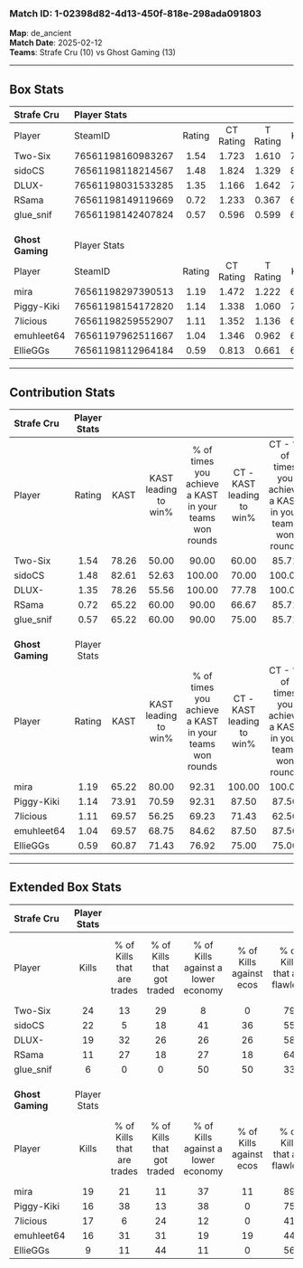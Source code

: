 ### Match ID: 1-02398d82-4d13-450f-818e-298ada091803  
**Map**: de_ancient  
**Match Date**: 2025-02-12  
**Teams**: Strafe Cru (10) vs Ghost Gaming (13)  

---  

## Box Stats  

| **Strafe Cru**   | Player Stats      |        |           |          |       |       |       |         |        |      |     |
| :- | :- | :-: | :-: | :-: | :-: | :-: | :-: | :-: | :-: | :-: | :-: |
| Player           | SteamID           | Rating | CT Rating | T Rating | KAST  |  ADR  | Kills | Assists | Deaths | K/D  | HS% |
| Two-Six          | 76561198160983267 |  1.54  |   1.723   |  1.610   | 78.26 | 110.5 |  24   |    5    |   16   | 1.50 | 54  |
| sidoCS           | 76561198118214567 |  1.48  |   1.824   |  1.329   | 82.61 | 100.7 |  22   |    4    |   15   | 1.47 | 31  |
| DLUX-            | 76561198031533285 |  1.35  |   1.166   |  1.642   | 78.26 | 84.8  |  19   |    7    |   13   | 1.46 | 57  |
| RSama            | 76561198149119669 |  0.72  |   1.233   |  0.367   | 65.22 | 56.9  |  11   |    7    |   19   | 0.58 | 36  |
| glue_snif        | 76561198142407824 |  0.57  |   0.596   |  0.599   | 65.22 | 46.5  |   6   |    6    |   16   | 0.38 | 33  |
|                  |                   |        |           |          |       |       |       |         |        |      |     |
|                  |                   |        |           |          |       |       |       |         |        |      |     |
|                  |                   |        |           |          |       |       |       |         |        |      |     |
| **Ghost Gaming** | Player Stats      |        |           |          |       |       |       |         |        |      |     |
| Player           | SteamID           | Rating | CT Rating | T Rating | KAST  |  ADR  | Kills | Assists | Deaths | K/D  | HS% |
| mira             | 76561198297390513 |  1.19  |   1.472   |  1.222   | 65.22 | 88.0  |  19   |    7    |   16   | 1.19 | 73  |
| Piggy-Kiki       | 76561198154172820 |  1.14  |   1.338   |  1.060   | 73.91 | 76.3  |  16   |    5    |   14   | 1.14 | 37  |
| 7licious         | 76561198259552907 |  1.11  |   1.352   |  1.136   | 69.57 | 89.7  |  17   |    8    |   18   | 0.94 | 70  |
| emuhleet64       | 76561197962511667 |  1.04  |   1.346   |  0.962   | 69.57 | 70.9  |  16   |    8    |   17   | 0.94 | 31  |
| EllieGGs         | 76561198112964184 |  0.59  |   0.813   |  0.661   | 60.87 | 55.1  |   9   |    3    |   19   | 0.47 | 66  |
---  

## Contribution Stats  

| **Strafe Cru**   | Player Stats |       |                      |                                                        |                           |                                                             |                          |                                                            |
| :- | :-: | :-: | :-: | :-: | :-: | :-: | :-: | :-: |
| Player           |    Rating    | KAST  | KAST leading to win% | % of times you achieve a KAST in your teams won rounds | CT - KAST leading to win% | CT - % of times you achieve a KAST in your teams won rounds | T - KAST leading to win% | T - % of times you achieve a KAST in your teams won rounds |
| Two-Six          |     1.54     | 78.26 |        50.00         |                         90.00                          |           60.00           |                            85.71                            |          37.50           |                           100.00                           |
| sidoCS           |     1.48     | 82.61 |        52.63         |                         100.00                         |           70.00           |                           100.00                            |          33.33           |                           100.00                           |
| DLUX-            |     1.35     | 78.26 |        55.56         |                         100.00                         |           77.78           |                           100.00                            |          33.33           |                           100.00                           |
| RSama            |     0.72     | 65.22 |        60.00         |                         90.00                          |           66.67           |                            85.71                            |          50.00           |                           100.00                           |
| glue_snif        |     0.57     | 65.22 |        60.00         |                         90.00                          |           75.00           |                            85.71                            |          42.86           |                           100.00                           |
|                  |              |       |                      |                                                        |                           |                                                             |                          |                                                            |
|                  |              |       |                      |                                                        |                           |                                                             |                          |                                                            |
|                  |              |       |                      |                                                        |                           |                                                             |                          |                                                            |
| **Ghost Gaming** | Player Stats |       |                      |                                                        |                           |                                                             |                          |                                                            |
| Player           |    Rating    | KAST  | KAST leading to win% | % of times you achieve a KAST in your teams won rounds | CT - KAST leading to win% | CT - % of times you achieve a KAST in your teams won rounds | T - KAST leading to win% | T - % of times you achieve a KAST in your teams won rounds |
| mira             |     1.19     | 65.22 |        80.00         |                         92.31                          |          100.00           |                           100.00                            |          57.14           |                           80.00                            |
| Piggy-Kiki       |     1.14     | 73.91 |        70.59         |                         92.31                          |           87.50           |                            87.50                            |          55.56           |                           100.00                           |
| 7licious         |     1.11     | 69.57 |        56.25         |                         69.23                          |           71.43           |                            62.50                            |          44.44           |                           80.00                            |
| emuhleet64       |     1.04     | 69.57 |        68.75         |                         84.62                          |           87.50           |                            87.50                            |          50.00           |                           80.00                            |
| EllieGGs         |     0.59     | 60.87 |        71.43         |                         76.92                          |           75.00           |                            75.00                            |          66.67           |                           80.00                            |
---  

## Extended Box Stats  

| **Strafe Cru**   | Player Stats |                            |                            |                                    |                         |                              |                                 |        |                             |                                     |                          |                               |                            |
| :- | :-: | :-: | :-: | :-: | :-: | :-: | :-: | :-: | :-: | :-: | :-: | :-: | :-: |
| Player           |    Kills     | % of Kills that are trades | % of Kills that got traded | % of Kills against a lower economy | % of Kills against ecos | % of Kills that are flawless | % of Kills that are close duels | Deaths | % of Deaths that get traded | % of Deaths against a lower economy | % of Deaths against ecos | % of Deaths that are flawless | % of Deaths that are close |
| Two-Six          |      24      |             13             |             29             |                 8                  |            0            |              79              |                0                |   16   |             31              |                 25                  |            19            |              50               |             6              |
| sidoCS           |      22      |             5              |             18             |                 41                 |           36            |              55              |               18                |   15   |             27              |                 13                  |            7             |              47               |             7              |
| DLUX-            |      19      |             32             |             26             |                 26                 |           26            |              58              |                0                |   13   |             23              |                 15                  |            8             |              92               |             0              |
| RSama            |      11      |             27             |             18             |                 27                 |           18            |              64              |               18                |   19   |             21              |                 16                  |            11            |              53               |             5              |
| glue_snif        |      6       |             0              |             0              |                 50                 |           50            |              33              |               17                |   16   |              6              |                 13                  |            6             |              69               |             6              |
|                  |              |                            |                            |                                    |                         |                              |                                 |        |                             |                                     |                          |                               |                            |
|                  |              |                            |                            |                                    |                         |                              |                                 |        |                             |                                     |                          |                               |                            |
|                  |              |                            |                            |                                    |                         |                              |                                 |        |                             |                                     |                          |                               |                            |
| **Ghost Gaming** | Player Stats |                            |                            |                                    |                         |                              |                                 |        |                             |                                     |                          |                               |                            |
| Player           |    Kills     | % of Kills that are trades | % of Kills that got traded | % of Kills against a lower economy | % of Kills against ecos | % of Kills that are flawless | % of Kills that are close duels | Deaths | % of Deaths that get traded | % of Deaths against a lower economy | % of Deaths against ecos | % of Deaths that are flawless | % of Deaths that are close |
| mira             |      19      |             21             |             11             |                 37                 |           11            |              89              |                0                |   16   |             19              |                 19                  |            0             |              38               |             13             |
| Piggy-Kiki       |      16      |             38             |             13             |                 38                 |            0            |              75              |                0                |   14   |             14              |                 21                  |            0             |              71               |             0              |
| 7licious         |      17      |             6              |             24             |                 12                 |            0            |              41              |                6                |   18   |             33              |                 28                  |            6             |              61               |             11             |
| emuhleet64       |      16      |             31             |             31             |                 19                 |           19            |              44              |                6                |   17   |              6              |                 18                  |            0             |              65               |             12             |
| EllieGGs         |      9       |             11             |             44             |                 11                 |            0            |              56              |               22                |   19   |             32              |                 21                  |            0             |              79               |             5              |
